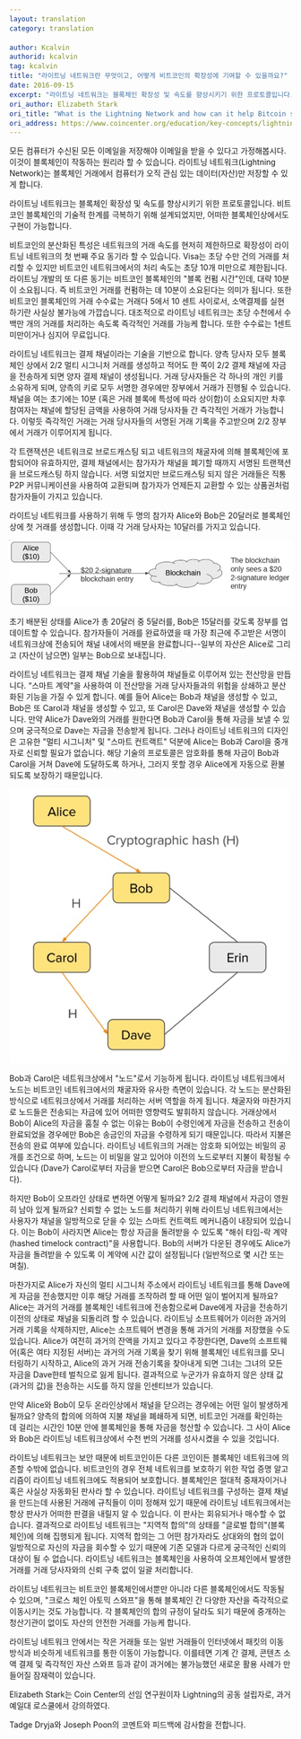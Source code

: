 ```yaml
---
layout: translation
category: translation

author: Kcalvin
authorid: kcalvin
tag: kcalvin
title: "라이트닝 네트워크란 무엇이고, 어떻게 비트코인의 확장성에 기여할 수 있을까요?"
date: 2016-09-15
excerpt: "라이트닝 네트워크는 블록체인 확장성 및 속도를 향상시키기 위한 프로토콜입니다. 비트코인 블록체인의 기술적 한계를 극복하기 위해 설계되었지만, 어떠한 블록체인상에서도 구현이 가능합니다."
ori_author: Elizabeth Stark
ori_title: "What is the Lightning Network and how can it help Bitcoin scale?"
ori_address: https://www.coincenter.org/education/key-concepts/lightning-network/
---
```


모든 컴퓨터가 수신된 모든 이메일을 저장해야 이메일을 받을 수 있다고 가정해봅시다. 이것이 블록체인이 작동하는 원리라 할 수 있습니다. 라이트닝 네트워크(Lightning Network)는 블록체인 거래에서 컴퓨터가 오직 관심 있는 데이터(자산)만 저장할 수 있게 합니다.

라이트닝 네트워크는 블록체인 확장성 및 속도를 향상시키기 위한 프로토콜입니다. 비트코인 블록체인의 기술적 한계를 극복하기 위해 설계되었지만, 어떠한 블록체인상에서도 구현이 가능합니다.

비트코인의 분산화된 특성은 네트워크의 거래 속도를 현저히 제한하므로 확장성이 라이트닝 네트워크의 첫 번째 주요 동기라 할 수 있습니다. Visa는 초당 수만 건의 거래를 처리할 수 있지만 비트코인 네트워크에서의 처리 속도는 초당 10개 미만으로 제한됩니다. 라이트닝 개발의 또 다른 동기는 비트코인 블록체인의 "블록 컨펌 시간"인데, 대략 10분이 소요됩니다. 즉 비트코인 거래를 컨펌하는 데 10분이 소요된다는 의미가 됩니다. 또한 비트코인 블록체인의 거래 수수료는 거래다 5에서 10 센트 사이로서, 소액결제를 실현하기란 사실상 불가능에 가깝습니다. 대조적으로 라이트닝 네트워크는 초당 수천에서 수백만 개의 거래를 처리하는 속도록 즉각적인 거래를 가능케 합니다. 또한 수수료는 1센트 미만이거나 심지어 무료입니다.

라이트닝 네트워크는 결제 채널이라는 기술을 기반으로 합니다. 양측 당사자 모두 블록체인 상에서 2/2 멀티 시그니처 거래를 생성하고 적어도 한 쪽이 2/2 결제 채널에 자금을 전송하게 되면 양자 결제 채널이 생성됩니다. 거래 당사자들은 각 하나의 개인 키를 소유하게 되며, 양측의 키로 모두 서명한 경우에만 장부에서 거래가 진행될 수 있습니다. 채널을 여는 초기에는 10분 (혹은 거래 블록에 특성에 따라 상이함)이 소요되지만 차후 참여자는 채널에 할당된 금액을 사용하여 거래 당사자들 간 즉각적인 거래가 가능합니다. 이렇듯 즉각적인 거래는 거래 당사자들의 서명된 거래 기록을 주고받으며 2/2 장부에서 거래가 이루어지게 됩니다.

각 트랜잭션은 네트워크로 브로드캐스팅 되고 네트워크의 채굴자에 의해 블록체인에 포함되어야 유효하지만, 결제 채널에서는 참가자가 채널을 폐기할 때까지 서명된 트랜잭션을 브로드캐스팅 하지 않습니다. 서명 되었지만 브로드캐스팅 되지 않은 거래들은 직통 P2P 커뮤니케이션을 사용하여 교환되며 참가자가 언제든지 교환할 수 있는 상품권처럼 참가자들이 가지고 있습니다.

라이트닝 네트워크를 사용하기 위해 두 명의 참가자 Alice와 Bob은 20달러로 블록체인상에 첫 거래를 생성합니다. 이때 각 거래 당사자는 10달러를 가지고 있습니다.

![](/asset/img/post/lightning1.jpg)

초기 배분된 상태를 Alice가 총 20달러 중 5달러를, Bob은 15달러를 갖도록 장부를 업데이트할 수 있습니다. 참가자들이 거래를 완료하였을 때 가장 최근에 주고받은 서명이 네트워크상에 전송되어 채널 내에서의 배분을 완료합니다--일부의 자산은 Alice로 그리고 (자산이 남으면) 일부는 Bob으로 보내집니다.

라이트닝 네트워크는 결제 채널 기술을 활용하여 채널들로 이루어져 있는 전산망을 만듭니다. “스마트 계약"을 사용하여 이 전산망을 거래 당사자들과의 위험을 상쇄하고 분산화된 기능을 가질 수 있게 합니다. 예를 들어 Alice는 Bob과 채널을 생성할 수 있고, Bob은 또 Carol과 채널을 생성할 수 있고, 또 Carol은 Dave와 채널을 생성할 수 있습니다. 만약 Alice가 Dave와의 거래를 원한다면 Bob과 Carol을 통해 자금을 보낼 수 있으며 궁극적으로 Dave는 자금을 전송받게 됩니다. 그러나 라이트닝 네트워크의 디자인은 고유한 "멀티 시그니처" 및 "스마트 컨트랙트" 덕분에 Alice는 Bob과 Carol을 중개자로 신뢰할 필요가 없습니다. 해당 기술의 프로토콜은 암호화를 통해 자금이 Bob과 Carol을 거쳐 Dave에 도달하도록 하거나, 그러지 못할 경우 Alice에게 자동으로 환불되도록 보장하기 때문입니다.

![](/asset/img/post/lightning2.jpg)

Bob과 Carol은 네트워크상에서 "노드"로서 기능하게 됩니다. 라이트닝 네트워크에서 노드는 비트코인 네트워크에서의 채굴자와 유사한 측면이 있습니다. 각 노드는 분산화된 방식으로 네트워크상에서 거래를 처리하는 서버 역할을 하게 됩니다. 채굴자와 마찬가지로 노드들은 전송되는 자금에 있어 어떠한 영향력도 발휘하지 않습니다. 거래상에서 Bob이 Alice의 자금을 훔칠 수 없는 이유는 Bob이 수령인에게 자금을 전송하고 전송이 완료되었을 경우에만 Bob은 송금인의 자금을 수령하게 되기 때문입니다. 따라서 지불은 전송의 완료 여부에 있습니다. 라이트닝 네트워크의 거래는 암호화 되어있는 비밀의 공개를 조건으로 하며, 노드는 이 비밀을 알고 있어야 이전의 노드로부터 지불이 확정될 수 있습니다 (Dave가 Carol로부터 자금을 받으면 Carol은 Bob으로부터 자금을 받습니다).

하지만 Bob이 오프라인 상태로 변하면 어떻게 될까요? 2/2 결제 채널에서 자금이 영원히 남아 있게 될까요? 신뢰할 수 없는 노드를 처리하기 위해 라이트닝 네트워크에서는 사용자가 채널을 일방적으로 닫을 수 있는 스마트 컨트랙트 메커니즘이 내장되어 있습니다. 이는 Bob이 사라지면 Alice는 항상 자금을 돌려받을 수 있도록 "해쉬 타임-락 계약(hashed timelock contract)"을 사용합니다. Bob의 서버가 다운된 경우에도 Alice가 자금을 돌려받을 수 있도록 이 계약에 시간 값이 설정됩니다 (일반적으로 몇 시간 또는 며칠).

마찬가지로 Alice가 자신의 멀티 시그니처 주소에서 라이트닝 네트워크를 통해 Dave에게 자금을 전송했지만 이후 해당 거래를 조작하려 할 때 어떤 일이 벌어지게 될까요? Alice는 과거의 거래를 블록체인 네트워크에 전송함으로써 Dave에게 자금을 전송하기 이전의 상태로 채널을 되돌리려 할 수 있습니다. 라이트닝 소프트웨어가 이러한 과거의 거래 기록을 삭제하지만, Alice는 소프트웨어 변경을 통해 과거의 거래를 저장했을 수도 있습니다. Alice가 여전히 과거의 잔액을 가지고 있다고 주장한다면, Dave의 소프트웨어(혹은 여타 지정된 서버)는 과거의 거래 기록을 찾기 위해 블록체인 네트워크를 모니터링하기 시작하고, Alice의 과거 거래 전송기록을 찾아내게 되면 그녀는 그녀의 모든 자금을 Dave한테 벌칙으로 잃게 됩니다. 결과적으로 누군가가 유효하지 않은 상태 값(과거의 값)을 전송하는 시도를 하지 않을 인센티브가 있습니다.

만약 Alice와 Bob이 모두 온라인상에서 채널을 닫으려는 경우에는 어떤 일이 발생하게 될까요? 양측의 합의에 의하여 지불 채널을 폐쇄하게 되면, 비트코인 거래를 확인하는 데 걸리는 시간인 10분 안에 블록체인을 통해 자금을 청산할 수 있습니다. 그 사이 Alice와 Bob은 라이트닝 네트워크상에서 수천 번의 거래를 성사시켰을 수 있을 것입니다.

라이트닝 네트워크는 보안 때문에 비트코인이든 다른 코인이든 블록체인 네트워크에 의존할 수밖에 없습니다. 비트코인의 경우 전체 네트워크를 보호하기 위한 작업 증명 알고리즘이 라이트닝 네트워크에도 적용되어 보호합니다. 블록체인은 절대적 중재자이거나 혹은 사실상 자동화된 판사라 할 수 있습니다. 라이트닝 네트워크를 구성하는 결제 채널을 만드는데 사용된 거래에 규칙들이 이미 정해져 있기 때문에 라이트닝 네트워크에서는 항상 판사가 어떠한 판결을 내릴지 알 수 있습니다. 이 판사는 회유되거나 매수할 수 없습니다. 결과적으로 라이트닝 네트워크는 "지역적 합의"의 상태를 "글로벌 합의"(블록체인)에 의해 집행되게 됩니다. 지역적 합의는 그 어떤 참가자라도 상대와의 협의 없이 일방적으로 자신의 자금을 회수할 수 있기 때문에 기존 모델과 다르게 궁극적인 신뢰의 대상이 될 수 없습니다. 라이트닝 네트워크는 블록체인을 사용하여 오프체인에서 발생한 거래를 거래 당사자와의 신뢰 구축 없이 일괄 처리합니다.

라이트닝 네트워크는 비트코인 블록체인에서뿐만 아니라 다른 블록체인에서도 작동될 수 있으며, "크로스 체인 아토믹 스와프"을 통해 블록체인 간 다양한 자산을 즉각적으로 이동시키는 것도 가능합니다. 각 블록체인의 합의 규정이 달라도 되기 때문에 중개하는 청산기관이 없이도 자산의 안전한 거래를 가능케 합니다.

라이트닝 네트워크 안에서는 작은 거래들 또는 일반 거래들이 인터넷에서 패킷의 이동 방식과 비슷하게 네트워크를 통한 이동이 가능합니다. 이를테면 기계 간 결제, 콘텐츠 소액 결제 및 즉각적인 자산 스와프 등과 같이 과거에는 불가능했던 새로운 활용 사례가 만들어질 잠재력이 있습니다.

Elizabeth Stark는 Coin Center의 선임 연구원이자 Lightning의 공동 설립자로, 과거 예일대 로스쿨에서 강의하였다.

Tadge Dryja와 Joseph Poon의 코멘트와 피드백에 감사함을 전합니다.
